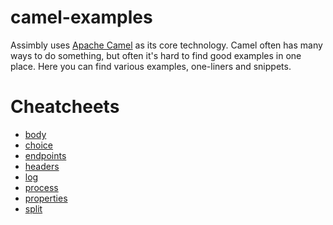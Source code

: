 # camel-examples

Assimbly uses [Apache Camel](https://camel.apache.org/) as its core technology. Camel often has many ways to do something, but often it's hard to find good examples in one place.
Here you can find various examples, one-liners and snippets.

# Cheatcheets

- [body](https://github.com/assimbly/camel-examples/blob/main/body.md)
- [choice](https://github.com/assimbly/camel-examples/blob/main/choice.md)
- [endpoints](https://github.com/assimbly/camel-examples/blob/main/endpoints.md)
- [headers](https://github.com/assimbly/camel-examples/blob/main/headers.md)
- [log](https://github.com/assimbly/camel-examples/blob/main/log.md)
- [process](https://github.com/assimbly/camel-examples/blob/main/process.md)
- [properties](https://github.com/assimbly/camel-examples/blob/main/properties.md)
- [split](https://github.com/assimbly/camel-examples/blob/main/split.md)


